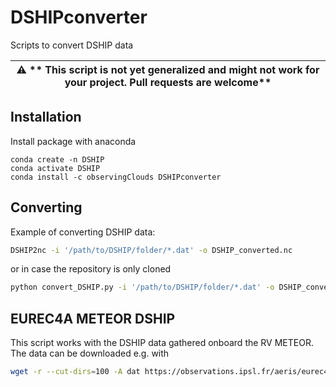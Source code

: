 # DSHIPconverter

Scripts to convert DSHIP data

| :warning: ** This script is not yet generalized and might not work for your project. Pull requests are welcome**|
| --- |

## Installation

Install package with anaconda

```
conda create -n DSHIP
conda activate DSHIP
conda install -c observingClouds DSHIPconverter
```

## Converting
Example of converting DSHIP data:
```bash
DSHIP2nc -i '/path/to/DSHIP/folder/*.dat' -o DSHIP_converted.nc
```
or in case the repository is only cloned
```bash
python convert_DSHIP.py -i '/path/to/DSHIP/folder/*.dat' -o DSHIP_converted.nc
```

## EUREC4A METEOR DSHIP
This script works with the DSHIP data gathered onboard the RV METEOR. The data can be downloaded e.g. with
```bash
wget -r --cut-dirs=100 -A dat https://observations.ipsl.fr/aeris/eurec4a-data/SHIPS/RV-METEOR/DSHIP/
```

